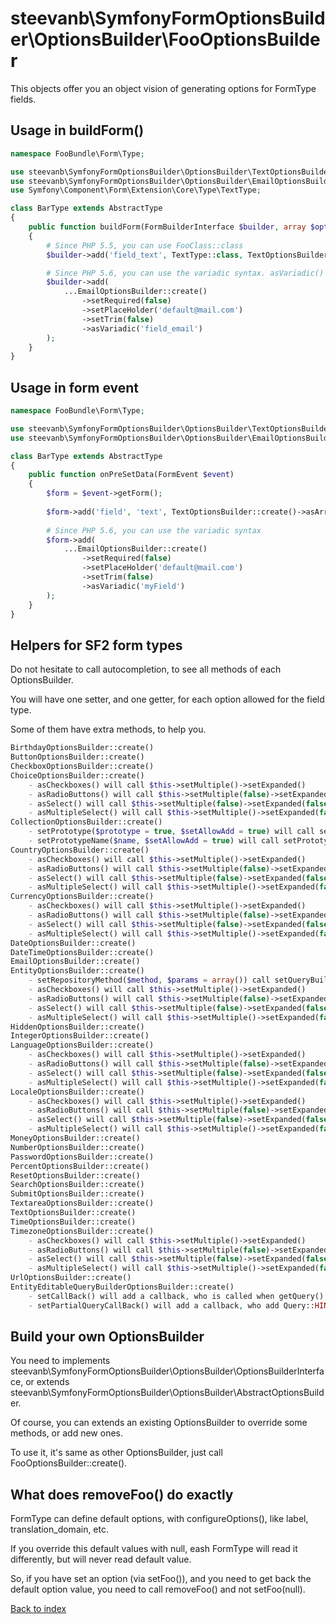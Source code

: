 steevanb\SymfonyFormOptionsBuilder\OptionsBuilder\FooOptionsBuilder
===================================================================

This objects offer you an object vision of generating options for FormType fields.

Usage in buildForm()
--------------------

```php
namespace FooBundle\Form\Type;

use steevanb\SymfonyFormOptionsBuilder\OptionsBuilder\TextOptionsBuilder;
use steevanb\SymfonyFormOptionsBuilder\OptionsBuilder\EmailOptionsBuilder;
use Symfony\Component\Form\Extension\Core\Type\TextType;

class BarType extends AbstractType
{
    public function buildForm(FormBuilderInterface $builder, array $options)
    {
        # Since PHP 5.5, you can use FooClass::class
        $builder->add('field_text', TextType::class, TextOptionsBuilder::create()->asArray());

        # Since PHP 5.6, you can use the variadic syntax. asVariadic() parameter is field name.
        $builder->add(
            ...EmailOptionsBuilder::create()
                ->setRequired(false)
                ->setPlaceHolder('default@mail.com')
                ->setTrim(false)
                ->asVariadic('field_email')
        );
    }
}
```

Usage in form event
-------------------

```php
namespace FooBundle\Form\Type;

use steevanb\SymfonyFormOptionsBuilder\OptionsBuilder\TextOptionsBuilder;
use steevanb\SymfonyFormOptionsBuilder\OptionsBuilder\EmailOptionsBuilder;

class BarType extends AbstractType
{
    public function onPreSetData(FormEvent $event)
    {
        $form = $event->getForm();
        
        $form->add('field', 'text', TextOptionsBuilder::create()->asArray());
                
        # Since PHP 5.6, you can use the variadic syntax
        $form->add(
            ...EmailOptionsBuilder::create()
                ->setRequired(false)
                ->setPlaceHolder('default@mail.com')
                ->setTrim(false)
                ->asVariadic('myField')
        );
    }
}
```

Helpers for SF2 form types
--------------------------

Do not hesitate to call autocompletion, to see all methods of each OptionsBuilder.

You will have one setter, and one getter, for each option allowed for the field type.

Some of them have extra methods, to help you.

```php
BirthdayOptionsBuilder::create()
ButtonOptionsBuilder::create()
CheckboxOptionsBuilder::create()
ChoiceOptionsBuilder::create()
    - asCheckboxes() will call $this->setMultiple()->setExpanded()
    - asRadioButtons() will call $this->setMultiple(false)->setExpanded()
    - asSelect() will call $this->setMultiple(false)->setExpanded(false)
    - asMultipleSelect() will call $this->setMultiple()->setExpanded(false)
CollectionOptionsBuilder::create()
    - setPrototype($prototype = true, $setAllowAdd = true) will call setAllowAdd(), needed when prototype is set to true
    - setPrototypeName($name, $setAllowAdd = true) will call setPrototype() and setAllowAdd(), needed when prototype is set to true
CountryOptionsBuilder::create()
    - asCheckboxes() will call $this->setMultiple()->setExpanded()
    - asRadioButtons() will call $this->setMultiple(false)->setExpanded()
    - asSelect() will call $this->setMultiple(false)->setExpanded(false)
    - asMultipleSelect() will call $this->setMultiple()->setExpanded(false)
CurrencyOptionsBuilder::create()
    - asCheckboxes() will call $this->setMultiple()->setExpanded()
    - asRadioButtons() will call $this->setMultiple(false)->setExpanded()
    - asSelect() will call $this->setMultiple(false)->setExpanded(false)
    - asMultipleSelect() will call $this->setMultiple()->setExpanded(false)
DateOptionsBuilder::create()
DateTimeOptionsBuilder::create()
EmailOptionsBuilder::create()
EntityOptionsBuilder::create()
    - setRepositoryMethod($method, $params = array()) call setQueryBuilder() with a generic closure, who will call $method on your repository
    - asCheckboxes() will call $this->setMultiple()->setExpanded()
    - asRadioButtons() will call $this->setMultiple(false)->setExpanded()
    - asSelect() will call $this->setMultiple(false)->setExpanded(false)
    - asMultipleSelect() will call $this->setMultiple()->setExpanded(false)
HiddenOptionsBuilder::create()
IntegerOptionsBuilder::create()
LanguageOptionsBuilder::create()
    - asCheckboxes() will call $this->setMultiple()->setExpanded()
    - asRadioButtons() will call $this->setMultiple(false)->setExpanded()
    - asSelect() will call $this->setMultiple(false)->setExpanded(false)
    - asMultipleSelect() will call $this->setMultiple()->setExpanded(false)
LocaleOptionsBuilder::create()
    - asCheckboxes() will call $this->setMultiple()->setExpanded()
    - asRadioButtons() will call $this->setMultiple(false)->setExpanded()
    - asSelect() will call $this->setMultiple(false)->setExpanded(false)
    - asMultipleSelect() will call $this->setMultiple()->setExpanded(false)
MoneyOptionsBuilder::create()
NumberOptionsBuilder::create()
PasswordOptionsBuilder::create()
PercentOptionsBuilder::create()
ResetOptionsBuilder::create()
SearchOptionsBuilder::create()
SubmitOptionsBuilder::create()
TextareaOptionsBuilder::create()
TextOptionsBuilder::create()
TimeOptionsBuilder::create()
TimezoneOptionsBuilder::create()
    - asCheckboxes() will call $this->setMultiple()->setExpanded()
    - asRadioButtons() will call $this->setMultiple(false)->setExpanded()
    - asSelect() will call $this->setMultiple(false)->setExpanded(false)
    - asMultipleSelect() will call $this->setMultiple()->setExpanded(false)
UrlOptionsBuilder::create()
EntityEditableQueryBuilderOptionsBuilder::create()
    - setCallBack() will add a callback, who is called when getQuery() will be performed
    - setPartialQueryCallBack() will add a callback, who add Query::HINT_FORCE_PARTIAL_LOAD hint when getQuery() will be performed
```

Build your own OptionsBuilder
-----------------------------

You need to implements steevanb\SymfonyFormOptionsBuilder\OptionsBuilder\OptionsBuilderInterface,
or extends steevanb\SymfonyFormOptionsBuilder\OptionsBuilder\AbstractOptionsBuilder.

Of course, you can extends an existing OptionsBuilder to override some methods, or add new ones.

To use it, it's same as other OptionsBuilder, just call FooOptionsBuilder::create().

What does removeFoo() do exactly
--------------------------------

FormType can define default options, with configureOptions(), like label, translation_domain, etc.

If you override this default values with null, eash FormType will read it differently, but will never read default value.

So, if you have set an option (via setFoo()), and you need to get back the default option value,
you need to call removeFoo() and not setFoo(null).

[Back to index](../README.md)
